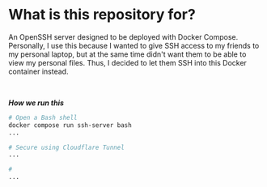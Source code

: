 <br>

# What is this repository for?

An OpenSSH server designed to be deployed with Docker Compose.
Personally, I use this because I wanted to give SSH access to my friends
to my personal laptop, but at the same time didn't want them to be able to
view my personal files. Thus, I decided to let them SSH into this Docker container instead.

<br>

***How we run this***<br>
```bash
# Open a Bash shell
docker compose run ssh-server bash
...

# Secure using Cloudflare Tunnel
...

# 
...
```

<br>
<br>
